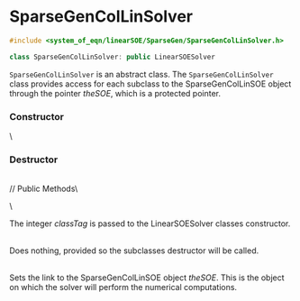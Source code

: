 # SparseGenColLinSolver

```cpp
#include <system_of_eqn/linearSOE/SparseGen/SparseGenColLinSolver.h>

class SparseGenColLinSolver: public LinearSOESolver
```


`SparseGenColLinSolver` is an abstract class. The `SparseGenColLinSolver`
class provides access for each subclass to the SparseGenColLinSOE object
through the pointer *theSOE*, which is a protected pointer.

### Constructor

\
### Destructor

\
// Public Methods\

\

The integer *classTag* is passed to the LinearSOESolver classes
constructor.

\
Does nothing, provided so the subclasses destructor will be called.

\
Sets the link to the SparseGenColLinSOE object *theSOE*. This is the
object on which the solver will perform the numerical computations.
